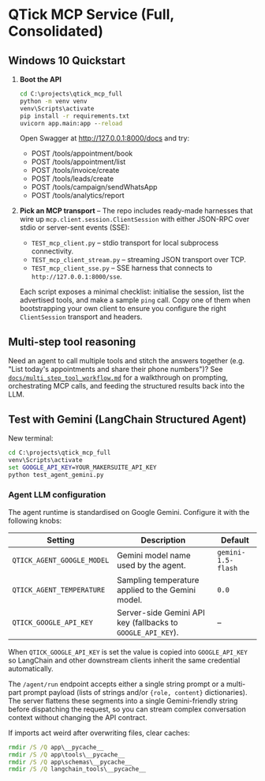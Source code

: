 
# QTick MCP Service (Full, Consolidated)

## Windows 10 Quickstart

1. **Boot the API**
   ```bat
   cd C:\projects\qtick_mcp_full
   python -m venv venv
   venv\Scripts\activate
   pip install -r requirements.txt
   uvicorn app.main:app --reload
   ```
   Open Swagger at http://127.0.0.1:8000/docs and try:
   - POST /tools/appointment/book
   - POST /tools/appointment/list
   - POST /tools/invoice/create
   - POST /tools/leads/create
   - POST /tools/campaign/sendWhatsApp
   - POST /tools/analytics/report

2. **Pick an MCP transport** – The repo includes ready-made harnesses that wire
   up `mcp.client.session.ClientSession` with either JSON-RPC over stdio or
   server-sent events (SSE):
   - `TEST_mcp_client.py` – stdio transport for local subprocess connectivity.
   - `TEST_mcp_client_stream.py` – streaming JSON transport over TCP.
   - `TEST_mcp_client_sse.py` – SSE harness that connects to
     `http://127.0.0.1:8000/sse`.

   Each script exposes a minimal checklist: initialise the session, list the
   advertised tools, and make a sample `ping` call. Copy one of them when
   bootstrapping your own client to ensure you configure the right
   `ClientSession` transport and headers.

## Multi-step tool reasoning

Need an agent to call multiple tools and stitch the answers together (e.g. "List today's appointments and share their phone numbers")? See [`docs/multi_step_tool_workflow.md`](docs/multi_step_tool_workflow.md) for a walkthrough on prompting, orchestrating MCP calls, and feeding the structured results back into the LLM.

## Test with Gemini (LangChain Structured Agent)
New terminal:
```bat
cd C:\projects\qtick_mcp_full
venv\Scripts\activate
set GOOGLE_API_KEY=YOUR_MAKERSUITE_API_KEY
python test_agent_gemini.py
```

### Agent LLM configuration

The agent runtime is standardised on Google Gemini. Configure it with the following knobs:

| Setting | Description | Default |
| --- | --- | --- |
| `QTICK_AGENT_GOOGLE_MODEL` | Gemini model name used by the agent. | `gemini-1.5-flash` |
| `QTICK_AGENT_TEMPERATURE` | Sampling temperature applied to the Gemini model. | `0.0` |
| `QTICK_GOOGLE_API_KEY` | Server-side Gemini API key (fallbacks to `GOOGLE_API_KEY`). | – |

When `QTICK_GOOGLE_API_KEY` is set the value is copied into `GOOGLE_API_KEY` so LangChain and
other downstream clients inherit the same credential automatically.

The `/agent/run` endpoint accepts either a single string prompt or a multi-part prompt payload
(lists of strings and/or `{role, content}` dictionaries). The server flattens these segments
into a single Gemini-friendly string before dispatching the request, so you can stream complex
conversation context without changing the API contract.

If imports act weird after overwriting files, clear caches:
```bat
rmdir /S /Q app\__pycache__
rmdir /S /Q app\tools\__pycache__
rmdir /S /Q app\schemas\__pycache__
rmdir /S /Q langchain_tools\__pycache__
```
